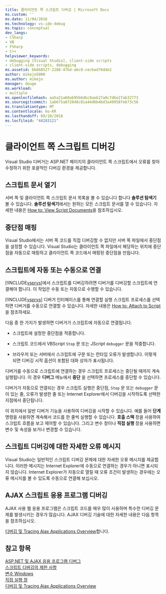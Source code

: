 ```yaml
---
title: 클라이언트 쪽 스크립트 디버깅 | Microsoft Docs
ms.custom: ''
ms.date: 11/04/2016
ms.technology: vs-ide-debug
ms.topic: conceptual
dev_langs:
- CSharp
- VB
- FSharp
- C++
helpviewer_keywords:
- debugging [Visual Studio], client-side scripts
- client-side scripts, debugging
ms.assetid: bb668527-2288-47bd-a6c8-cecbad76dde2
author: mikejo5000
ms.author: mikejo
manager: douge
ms.workload:
- multiple
ms.openlocfilehash: aa5a21a60ab95b6dbc9aeb27a0c7d6e27ab32773
ms.sourcegitcommit: 1ab675a872848c81a44d6b4bd3a49958fe673c56
ms.translationtype: MT
ms.contentlocale: ko-KR
ms.lasthandoff: 09/10/2018
ms.locfileid: "44283121"
---
```

# <a name="client-side-script-debugging"></a>클라이언트 쪽 스크립트 디버깅
Visual Studio 디버거는 ASP.NET 페이지의 클라이언트 쪽 스크립트에서 오류를 찾아 수정하기 위한 포괄적인 디버깅 환경을 제공합니다.  
  
## <a name="opening-script-documents"></a>스크립트 문서 열기  
서버 쪽 및 클라이언트 쪽 스크립트 문서 목록을 볼 수 있습니다 합니다 **솔루션 탐색기** 볼 수 있습니다. **솔루션 탐색기**에서는 원하는 모든 스크립트 문서를 열 수 있습니다. 자세한 내용은 [How to: View Script Documents](../debugger/how-to-view-script-documents.md)을 참조하십시오.  
  
## <a name="breakpoint-mapping"></a>중단점 매핑  
 Visual Studio에서는 서버 쪽 코드를 직접 디버깅할 수 없지만 서버 쪽 파일에서 중단점을 설정할 수 있습니다. Visual Studio는 클라이언트 쪽 파일에서 해당하는 위치에 중단점을 자동으로 매핑하고 클라이언트 쪽 코드에서 매핑된 중단점을 만듭니다.  
  
## <a name="manually-or-automatically-attaching-to-script"></a>스크립트에 자동 또는 수동으로 연결  
 [!INCLUDE[vsprvs](../code-quality/includes/vsprvs_md.md)]에서 스크립트를 디버깅하려면 디버거를 디버깅할 스크립트에 연결해야 합니다. 이 작업은 수동 또는 자동으로 수행할 수 있습니다.  
  
 [!INCLUDE[vsprvs](../code-quality/includes/vsprvs_md.md)] 디버거 인터페이스를 통해 연결할 실행 스크립트 프로세스를 선택하면 디버거를 수동으로 연결할 수 있습니다. 자세한 내용은 [How to: Attach to Script](../debugger/how-to-attach-to-script.md)을 참조하세요.  
  
 다음 중 한 가지가 발생하면 디버거가 스크립트에 자동으로 연결됩니다.  
  
-   스크립트에 설정한 중단점을 적중합니다.  
  
-   스크립트 코드에서 VBScript `Stop` 문 또는 JScript `debugger` 문을 적중합니다.  
  
-   브라우저 또는 서버에서 스크립트에 구문 또는 런타임 오류가 발생합니다. 이렇게 되면 디버깅 시작 옵션이 포함된 대화 상자가 표시됩니다.  
  
 디버거를 수동으로 스크립트에 연결하는 경우 스크립트 프로세스는 중단될 때까지 계속 실행됩니다. 이 경우 **디버그** 메뉴에서 **중단** 을 선택하면 프로세스를 중단할 수 있습니다.  
  
 디버거가 자동으로 연결되는 경우 스크립트 실행은 중단점, `Stop` 문 또는 `debugger` 문이 있는 줄, 오류가 발생한 줄 또는 Internet Explorer에서 디버깅을 시작하도록 선택한 지점에서 중단됩니다.  
  
 이 위치에서 일반 디버거 기능을 사용하여 디버깅을 시작할 수 있습니다. 예를 들어 **단계** 명령을 사용하면 계속해서 코드를 한 줄씩 실행할 수 있습니다. **호출 스택** 창을 사용하여 스크립트 흐름을 보고 제어할 수 있습니다. 그리고 변수 창이나 **직접 실행** 창을 사용하면 변수 및 속성을 보거나 변경할 수 있습니다.  
  
## <a name="enhanced-error-messages-for-script-debugging"></a>스크립트 디버깅에 대한 자세한 오류 메시지  
 Visual Studio는 일반적인 스크립트 디버깅 문제에 대한 자세한 오류 메시지를 제공합니다. 이러한 메시지는 Internet Explorer에 수동으로 연결하는 경우가 아니면 표시되지 않습니다. Internet Explorer가 자동으로 열릴 때 오류 조건이 발생하는 경우에는 오류 메시지를 볼 수 있도록 수동으로 연결해 보십시오.  
  
## <a name="debugging-ajax-script-applications"></a>AJAX 스크립트 응용 프로그램 디버깅  
 AJAX 사용 웹 응용 프로그램은 스크립트 코드를 매우 많이 사용하며 특수한 디버깅 문제를 발생시키는 경우가 많습니다. AJAX 디버깅 기술에 대한 자세한 내용은 다음 항목을 참조하십시오.  
  
 [디버깅 및 Tracing Ajax Applications Overview](https://msdn.microsoft.com/Library/92684ea0-7bb4-4a34-9203-3aa6394ce375)합니다.  
  
## <a name="see-also"></a>참고 항목  
 [ASP.NET 및 AJAX 응용 프로그램 디버그](../debugger/debugging-aspnet-and-ajax-applications.md)   
 [스크립트 디버깅의 제한 사항](../debugger/limitations-on-script-debugging.md)   
 [변수 Windows](../debugger/debugger-windows.md)   
 [직접 실행 창](../ide/reference/immediate-window.md)   
 [디버깅 및 Tracing Ajax Applications Overview](https://msdn.microsoft.com/Library/92684ea0-7bb4-4a34-9203-3aa6394ce375)
